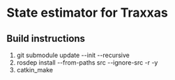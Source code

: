 # State estimator for Traxxas

## Build instructions
1) git submodule update --init --recursive
2) rosdep install --from-paths src --ignore-src -r -y
3) catkin_make
